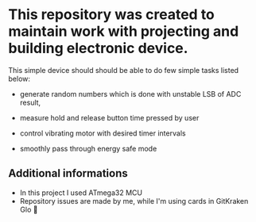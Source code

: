 # This repository was created to maintain work with projecting and building electronic device.

This simple device should should be able to do few simple tasks listed below:

* generate random numbers which is done with unstable LSB of ADC result,

* measure hold and release button time pressed by user

* control vibrating motor with desired timer intervals

* smoothly pass through energy safe mode

## Additional informations
* In this project I used ATmega32 MCU
* Repository issues are made by me, while I'm using cards in GitKraken Glo :octopus: ​